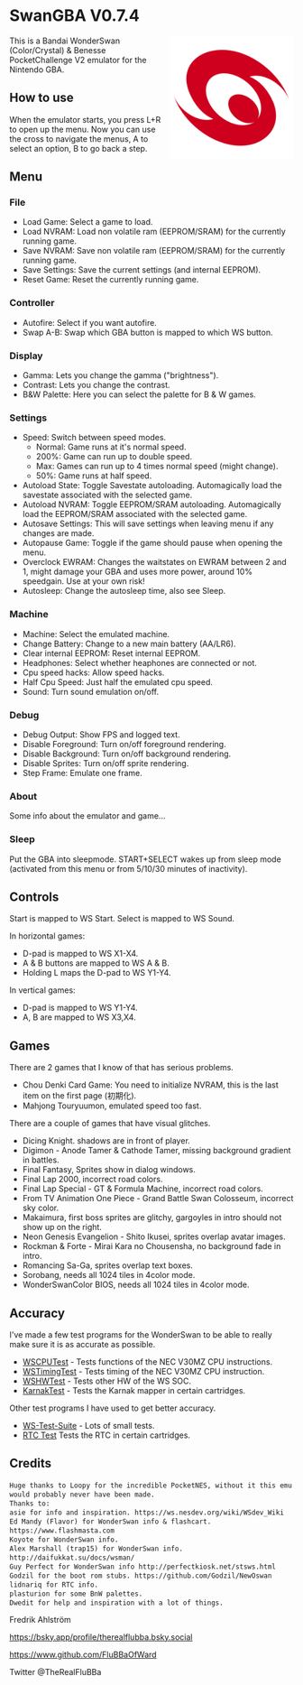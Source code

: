 # SwanGBA V0.7.4

<img align="right" width="220" src="./logo.png" alt="The WonderSwan logo"/>

This is a Bandai WonderSwan (Color/Crystal) & Benesse PocketChallenge V2 emulator for the Nintendo GBA.

## How to use

When the emulator starts, you press L+R to open up the menu.
Now you can use the cross to navigate the menus, A to select an option,
B to go back a step.

## Menu

### File

* Load Game: Select a game to load.
* Load NVRAM: Load non volatile ram (EEPROM/SRAM) for the currently running game.
* Save NVRAM: Save non volatile ram (EEPROM/SRAM) for the currently running game.
* Save Settings: Save the current settings (and internal EEPROM).
* Reset Game: Reset the currently running game.

### Controller

* Autofire: Select if you want autofire.
* Swap A-B: Swap which GBA button is mapped to which WS button.

### Display

* Gamma: Lets you change the gamma ("brightness").
* Contrast: Lets you change the contrast.
* B&W Palette: Here you can select the palette for B & W games.

### Settings

* Speed: Switch between speed modes.
  * Normal: Game runs at it's normal speed.
  * 200%: Game can run up to double speed.
  * Max: Games can run up to 4 times normal speed (might change).
  * 50%: Game runs at half speed.
* Autoload State: Toggle Savestate autoloading. Automagically load the savestate associated with the selected game.
* Autoload NVRAM: Toggle EEPROM/SRAM autoloading. Automagically load the EEPROM/SRAM associated with the selected game.
* Autosave Settings: This will save settings when leaving menu if any changes are made.
* Autopause Game: Toggle if the game should pause when opening the menu.
* Overclock EWRAM: Changes the waitstates on EWRAM between 2 and 1, might damage your GBA and uses more power, around 10% speedgain. Use at your own risk!
* Autosleep: Change the autosleep time, also see Sleep.

### Machine

* Machine: Select the emulated machine.
* Change Battery: Change to a new main battery (AA/LR6).
* Clear internal EEPROM: Reset internal EEPROM.
* Headphones: Select whether heaphones are connected or not.
* Cpu speed hacks: Allow speed hacks.
* Half Cpu Speed: Just half the emulated cpu speed.
* Sound: Turn sound emulation on/off.

### Debug

* Debug Output: Show FPS and logged text.
* Disable Foreground: Turn on/off foreground rendering.
* Disable Background: Turn on/off background rendering.
* Disable Sprites: Turn on/off sprite rendering.
* Step Frame: Emulate one frame.

### About

Some info about the emulator and game...

### Sleep

Put the GBA into sleepmode. START+SELECT wakes up from sleep mode (activated
 from this menu or from 5/10/30 minutes of inactivity).

## Controls

Start is mapped to WS Start.
Select is mapped to WS Sound.

In horizontal games:

* D-pad is mapped to WS X1-X4.
* A & B buttons are mapped to WS A & B.
* Holding L maps the D-pad to WS Y1-Y4.

In vertical games:

* D-pad is mapped to WS Y1-Y4.
* A, B are mapped to WS X3,X4.

## Games

There are 2 games that I know of that has serious problems.

* Chou Denki Card Game: You need to initialize NVRAM, this is the last item on the first page (初期化).
* Mahjong Touryuumon, emulated speed too fast.

There are a couple of games that have visual glitches.

* Dicing Knight. shadows are in front of player.
* Digimon - Anode Tamer & Cathode Tamer, missing background gradient in battles.
* Final Fantasy, Sprites show in dialog windows.
* Final Lap 2000, incorrect road colors.
* Final Lap Special - GT & Formula Machine, incorrect road colors.
* From TV Animation One Piece - Grand Battle Swan Colosseum, incorrect sky color.
* Makaimura, first boss sprites are glitchy, gargoyles in intro should not show up on the right.
* Neon Genesis Evangelion - Shito Ikusei, sprites overlap avatar images.
* Rockman & Forte - Mirai Kara no Chousensha, no background fade in intro.
* Romancing Sa-Ga, sprites overlap text boxes.
* Sorobang, needs all 1024 tiles in 4color mode.
* WonderSwanColor BIOS, needs all 1024 tiles in 4color mode.

## Accuracy

I've made a few test programs for the WonderSwan to be able to really make sure
 it is as accurate as possible.

* [WSCPUTest](https://github.com/FluBBaOfWard/WSCpuTest) - Tests functions of the NEC V30MZ CPU instructions.
* [WSTimingTest](https://github.com/FluBBaOfWard/WSTimingTest) - Tests timing of the NEC V30MZ CPU instruction.
* [WSHWTest](https://github.com/FluBBaOfWard/WSHWTest) - Tests other HW of the WS SOC.
* [KarnakTest](https://github.com/FluBBaOfWard/KarnakTest) - Tests the Karnak mapper in certain cartridges.

Other test programs I have used to get better accuracy.

* [WS-Test-Suite](https://github.com/asiekierka/ws-test-suite) - Lots of small tests.
* [RTC Test](https://forums.nesdev.org/viewtopic.php?t=21513) Tests the RTC in certain cartridges.

## Credits

```text
Huge thanks to Loopy for the incredible PocketNES, without it this emu would probably never have been made.
Thanks to:
asie for info and inspiration. https://ws.nesdev.org/wiki/WSdev_Wiki
Ed Mandy (Flavor) for WonderSwan info & flashcart. https://www.flashmasta.com
Koyote for WonderSwan info.
Alex Marshall (trap15) for WonderSwan info. http://daifukkat.su/docs/wsman/
Guy Perfect for WonderSwan info http://perfectkiosk.net/stsws.html
Godzil for the boot rom stubs. https://github.com/Godzil/NewOswan
lidnariq for RTC info.
plasturion for some BnW palettes.
Dwedit for help and inspiration with a lot of things.
```

Fredrik Ahlström

<https://bsky.app/profile/therealflubba.bsky.social>

<https://www.github.com/FluBBaOfWard>

Twitter @TheRealFluBBa
